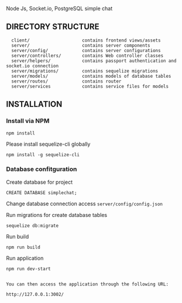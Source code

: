 Node Js, Socket.io, PostgreSQL simple chat

DIRECTORY STRUCTURE
-------------------

      client/                    contains frontend views/assets
      server/                    contains server components
      server/config/             contains server configurations
      server/controllers/        contains Web controller classes
      server/helpers/            contains passport authentication and socket.io connection
      server/migrations/         contains sequelize migrations
      server/models/             contains models of database tables
      server/routes/             contains router
      server/services            contains service files for models


INSTALLATION
------------

### Install via NPM


~~~
npm install
~~~

Please install sequelize-cli globally

~~~
npm install -g sequelize-cli
~~~

### Database confitguration

Create database for project

~~~
CREATE DATABASE simplechat;
~~~

Change database connection access  `server/config/config.json`

Run migrations for create database tables

~~~
sequelize db:migrate
~~~

Run build

~~~
npm run build
~~~

Run application

~~~
npm run dev-start
~~~

```

You can then access the application through the following URL:

http://127.0.0.1:3002/
